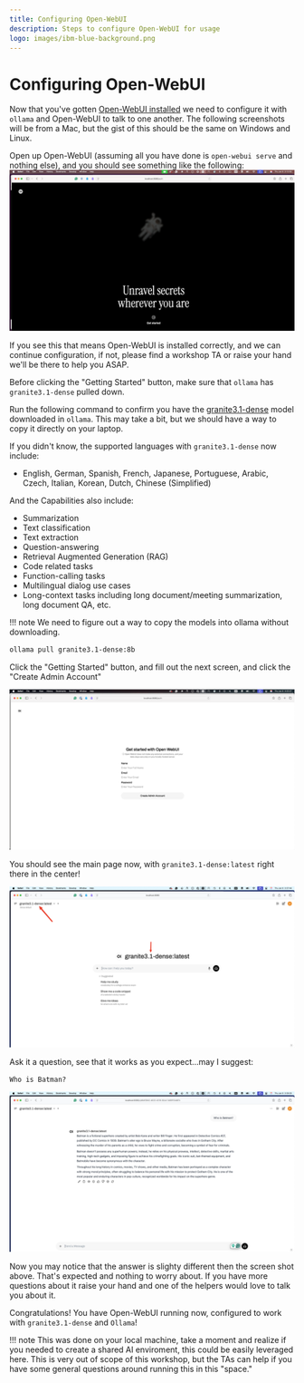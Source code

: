 ```yaml
---
title: Configuring Open-WebUI
description: Steps to configure Open-WebUI for usage
logo: images/ibm-blue-background.png
---
```


# Configuring Open-WebUI

Now that you've gotten [Open-WebUI installed](../pre-work/README.md#open-webui) we need to configure it with `ollama` and Open-WebUI
to talk to one another. The following screenshots will be from a Mac, but the gist of this should be the same on Windows and Linux.

Open up Open-WebUI (assuming all you have done is `open-webui serve` and
nothing else), and you should see something like the following:
![default screen](../images/openwebui_open_screen.png)

If you see this that means Open-WebUI is installed correctly, and we can continue configuration, if not, please find a workshop TA or
raise your hand we'll be there to help you ASAP.

Before clicking the "Getting Started" button, make sure that `ollama` has
`granite3.1-dense` pulled down.

Run the following command to confirm you have the [granite3.1-dense](https://ollama.com/library/granite3.1-dense)
model downloaded in `ollama`. This may take a bit, but we should have a way to copy it directly on your laptop.

If you didn't know, the supported languages with `granite3.1-dense` now include:
- English, German, Spanish, French, Japanese, Portuguese, Arabic, Czech, Italian, Korean, Dutch, Chinese (Simplified)

And the Capabilities also include:
- Summarization
- Text classification
- Text extraction
- Question-answering
- Retrieval Augmented Generation (RAG)
- Code related tasks
- Function-calling tasks
- Multilingual dialog use cases
- Long-context tasks including long document/meeting summarization, long document QA, etc.

!!! note
    We need to figure out a way to copy the models into ollama without downloading.

```bash
ollama pull granite3.1-dense:8b
```

Click the "Getting Started" button, and fill out the next screen, and click the
"Create Admin Account"

![user setup screen](../images/openwebui_user_setup_screen.png)

You should see the main page now, with `granite3.1-dense:latest` right there in
the center!

![main screen](../images/openwebui_main_screen.png)

Ask it a question, see that it works as you expect...may I suggest:

```
Who is Batman?
```

![batman](../images/openwebui_who_is_batman.png)

Now you may notice that the answer is slighty different then the screen shot above. That's expected and nothing to worry about. If
you have more questions about it raise your hand and one of the helpers would love to talk you about it.

Congratulations! You have Open-WebUI running now, configured to work with `granite3.1-dense` and `Ollama`!

!!! note
    This was done on your local machine, take a moment and realize if you
    needed to create a shared AI enviroment, this could be easily leveraged
    here. This is very out of scope of this workshop, but the TAs can help if
    you have some general questions around running this in this "space."

